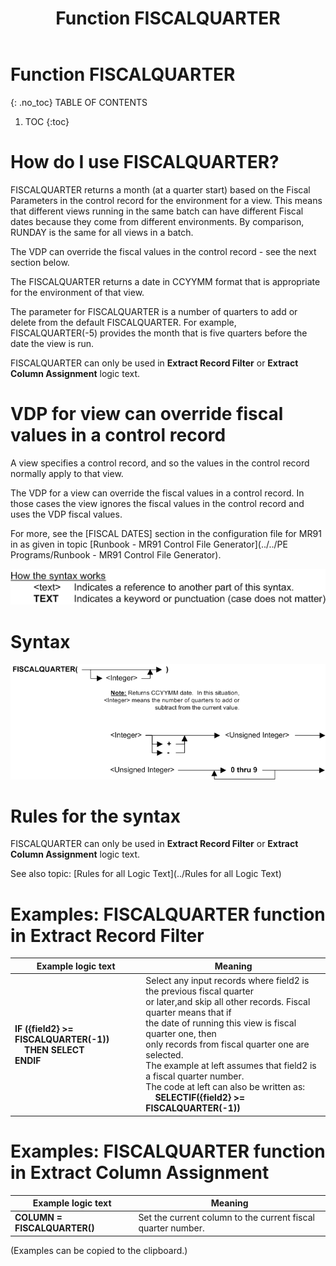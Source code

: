 ﻿---
layout: default
title: "Function FISCALQUARTER"
parent: Functions
grand_parent: Workbench Logic Text Full Details
nav_order: 8
---
# Function FISCALQUARTER
{: .no_toc}
TABLE OF CONTENTS 
1. TOC
{:toc}  


# How do I use FISCALQUARTER? 

FISCALQUARTER returns a month \(at a quarter start\) based on the Fiscal Parameters in the control record for the environment for a view. This means that different views running in the same batch can have different Fiscal dates because they come from different environments. By comparison, RUNDAY is the same for all views in a batch.

The VDP can override the fiscal values in the control record - see the next section below.

The FISCALQUARTER returns a date in CCYYMM format that is appropriate for the environment of that view.

The parameter for FISCALQUARTER is a number of quarters to add or delete from the default FISCALQUARTER. For example, FISCALQUARTER\(-5\) provides the month that is five quarters before the date the view is run.

FISCALQUARTER can only be used in **Extract Record Filter** or **Extract Column Assignment** logic text.

# VDP for view can override fiscal values in a control record

A view specifies a control record, and so the values in the control record normally apply to that view.

The VDP for a view can override the fiscal values in a control record. In those cases the view ignores the fiscal values in the control record and uses the VDP fiscal values.

For more, see the \[FISCAL DATES\] section in the configuration file for MR91 in as given in topic [Runbook - MR91 Control File Generator](../../PE Programs/Runbook - MR91 Control File Generator). 


![(Syntax Legend)](../../images/LTZZ_Syntax_legend.gif )

# Syntax 

![Function FISCALQUARTER](../../images/LTSF_FISCALQUARTER_01.gif)

# Rules for the syntax 

FISCALQUARTER can only be used in **Extract Record Filter** or **Extract Column Assignment** logic text.

See also topic: [Rules for all Logic Text](../Rules for all Logic Text) 


# Examples: FISCALQUARTER function in Extract Record Filter 

|Example logic text|Meaning|
|------------------|-------|
|**IF ({field2} >= FISCALQUARTER(-1))<br>&nbsp;&nbsp;&nbsp;&nbsp;THEN SELECT<br>ENDIF**|Select any input records where field2 is the previous fiscal quarter<br>or later,and skip all other records. Fiscal quarter means that if<br>the date of running this view is fiscal quarter one, then<br>only records from fiscal quarter one are selected.<br>The example at left assumes that field2 is a fiscal quarter number.<br>The code at left can also be written as:<br>&nbsp;&nbsp;&nbsp;&nbsp;**SELECTIF({field2} >= FISCALQUARTER(-1))**|


# Examples: FISCALQUARTER function in Extract Column Assignment 

|Example logic text|Meaning|
|------------------|-------|
|**COLUMN = FISCALQUARTER()**|Set the current column to the current fiscal quarter number.|

  

  
  (Examples can be copied to the clipboard.)
  

